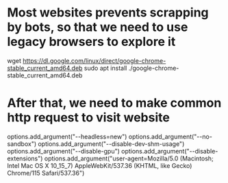 # Most websites prevents scrapping by bots, so that we need to use legacy browsers to explore it

wget https://dl.google.com/linux/direct/google-chrome-stable_current_amd64.deb
sudo apt install ./google-chrome-stable_current_amd64.deb

# After that, we need to make common http request to visit website

options.add_argument("--headless=new")
options.add_argument("--no-sandbox")
options.add_argument("--disable-dev-shm-usage")
options.add_argument("--disable-gpu")
options.add_argument("--disable-extensions")
options.add_argument("user-agent=Mozilla/5.0 (Macintosh; Intel Mac OS X 10_15_7) AppleWebKit/537.36 (KHTML, like Gecko) Chrome/115 Safari/537.36")

